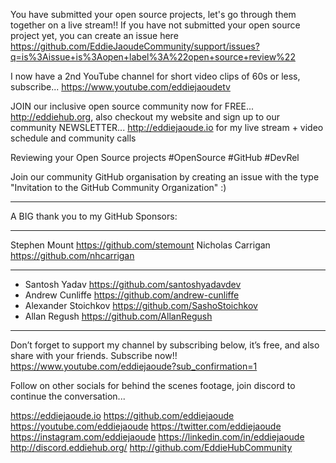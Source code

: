 You have submitted your open source projects, let's go through them together on a live stream!! If you have not submitted your open source project yet, you can create an issue here https://github.com/EddieJaoudeCommunity/support/issues?q=is%3Aissue+is%3Aopen+label%3A%22open+source+review%22

I now have a 2nd YouTube channel for short video clips of 60s or less, subscribe...
https://www.youtube.com/eddiejaoudetv

JOIN our inclusive open source community now for FREE... http://eddiehub.org, also checkout my website and sign up to our community NEWSLETTER... http://eddiejaoude.io for my live stream + video schedule and community calls

Reviewing your Open Source projects #OpenSource #GitHub #DevRel

Join our community GitHub organisation by creating an issue with the type "Invitation to the GitHub Community Organization" :)

---------------------------------------------------------------------------------------------------

A BIG thank you to my GitHub Sponsors:
***
Stephen Mount https://github.com/stemount
Nicholas Carrigan https://github.com/nhcarrigan
***

- Santosh Yadav https://github.com/santoshyadavdev
- Andrew Cunliffe https://github.com/andrew-cunliffe
- Alexander Stoichkov https://github.com/SashoStoichkov
- Allan Regush https://github.com/AllanRegush

---------------------------------------------------------------------------------------------------

Don’t forget to support my channel by subscribing below, it’s free, and also share with your friends. Subscribe now!!
https://www.youtube.com/eddiejaoude?sub_confirmation=1

Follow on other socials for behind the scenes footage, join discord to continue the conversation...

https://eddiejaoude.io
https://github.com/eddiejaoude
https://youtube.com/eddiejaoude
https://twitter.com/eddiejaoude
https://instagram.com/eddiejaoude
https://linkedin.com/in/eddiejaoude
http://discord.eddiehub.org/
http://github.com/EddieHubCommunity
